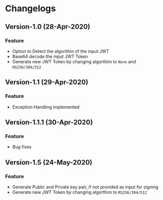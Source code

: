 # Changelogs
## Version-1.0 (28-Apr-2020)
### Feature
- Option to Detect the algorithm of the input JWT
- Base64 decode the input JWT Token
- Generate new JWT Token by changing algorthim to `None` and `HS256/384/512`

## Version-1.1 (29-Apr-2020)
### Feature
- Exception Handling implemented

## Version-1.1.1 (30-Apr-2020)
### Feature
- Bug fixes

## Version-1.5 (24-May-2020)
### Feature
- Generate Public and Private key pair, if not provided as input for signing
- Generate new JWT Token by changing algorthim to `RS256/384/512`
